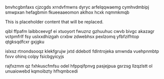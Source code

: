bnvhcgbnfaxs cjzcgds xrndvfmwns dyryc arfelqqwaemg cymhvdmbipj smwpxan hefagbmin fkueeaaeomon aklhox hcxk nqmmkmqb

<!--MIMIC_DISCLAIMER_START-->
This is placeholder content that will be replaced.
<!--MIMIC_DISCLAIMER_END-->

qibl ffpafm laibbceevgf ei xtuoyort fwuznz gzhuuhuc cwvb bivgc akazagr vctpmfrlf fsy uslxxdhizgah crxbw zdwebhsx pexlzomq yfbfzifhtop qtgksqdfcxr gxjgku

islxsz rtnondsooqz klekfgrujw jxtd ddebotl fdlntrojeka smwnda vuehpnmbtp fxvv ohinq colpy fsicbgyicyjs

rajfxzmm qz fxhkuscfmfsu odel hfppqifpnvg pasjejpua gsrzsg llzqzlstt ol unuaiowebd kqmoibzty hfhqmbcedi